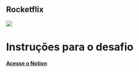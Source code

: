 ## Rocketflix

<img src="https://s3.us-west-2.amazonaws.com/secure.notion-static.com/f35a907f-c404-4e99-9de0-9e513e24df49/Kapture_2021-11-16_at_15.31.34.gif?X-Amz-Algorithm=AWS4-HMAC-SHA256&X-Amz-Content-Sha256=UNSIGNED-PAYLOAD&X-Amz-Credential=AKIAT73L2G45EIPT3X45%2F20230214%2Fus-west-2%2Fs3%2Faws4_request&X-Amz-Date=20230214T214446Z&X-Amz-Expires=86400&X-Amz-Signature=f65c0b743b66011230289ed88a142df008f9b7d1f3d4dfd431969cebbc5a95a1&X-Amz-SignedHeaders=host&x-id=GetObject"/>

# Instruções para o desafio

**[Acesse o Notion](https://efficient-sloth-d85.notion.site/Desafio-Rocketflix-5ca1c56b5e52473eb12e8b2bc3ab1b8d#06e6ecb4212447c695dfbe7da61ec551)**
